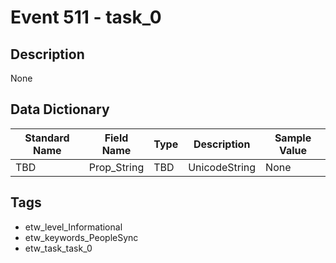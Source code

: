 # Event 511 - task_0

## Description
None

## Data Dictionary
|Standard Name|Field Name|Type|Description|Sample Value|
|---|---|---|---|---|
|TBD|Prop_String|TBD|UnicodeString|None|None|

## Tags
* etw_level_Informational
* etw_keywords_PeopleSync
* etw_task_task_0